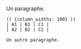   Un paragraphe.

    (( {column_widths: 100} ))
    | A1 | B1 | C1 |
    | A2 | B2 | C2 |

    Un autre paragraphe.

